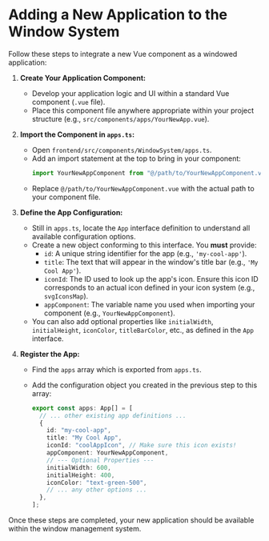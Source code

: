 # Adding a New Application to the Window System

Follow these steps to integrate a new Vue component as a windowed application:

1.  **Create Your Application Component:**

    - Develop your application logic and UI within a standard Vue component (`.vue` file).
    - Place this component file anywhere appropriate within your project structure (e.g., `src/components/apps/YourNewApp.vue`).

2.  **Import the Component in `apps.ts`:**

    - Open `frontend/src/components/WindowSystem/apps.ts`.
    - Add an import statement at the top to bring in your component:
      ```typescript
      import YourNewAppComponent from "@/path/to/YourNewAppComponent.vue";
      ```
    - Replace `@/path/to/YourNewAppComponent.vue` with the actual path to your component file.

3.  **Define the App Configuration:**

    - Still in `apps.ts`, locate the `App` interface definition to understand all available configuration options.
    - Create a new object conforming to this interface. You **must** provide:
      - `id`: A unique string identifier for the app (e.g., `'my-cool-app'`).
      - `title`: The text that will appear in the window's title bar (e.g., `'My Cool App'`).
      - `iconId`: The ID used to look up the app's icon. Ensure this icon ID corresponds to an actual icon defined in your icon system (e.g., `svgIconsMap`).
      - `appComponent`: The variable name you used when importing your component (e.g., `YourNewAppComponent`).
    - You can also add optional properties like `initialWidth`, `initialHeight`, `iconColor`, `titleBarColor`, etc., as defined in the `App` interface.

4.  **Register the App:**

    - Find the `apps` array which is exported from `apps.ts`.
    - Add the configuration object you created in the previous step to this array:

      ```typescript
      export const apps: App[] = [
        // ... other existing app definitions ...
        {
          id: "my-cool-app",
          title: "My Cool App",
          iconId: "coolAppIcon", // Make sure this icon exists!
          appComponent: YourNewAppComponent,
          // --- Optional Properties ---
          initialWidth: 600,
          initialHeight: 400,
          iconColor: "text-green-500",
          // ... any other options ...
        },
      ];
      ```

Once these steps are completed, your new application should be available within the window management system.
